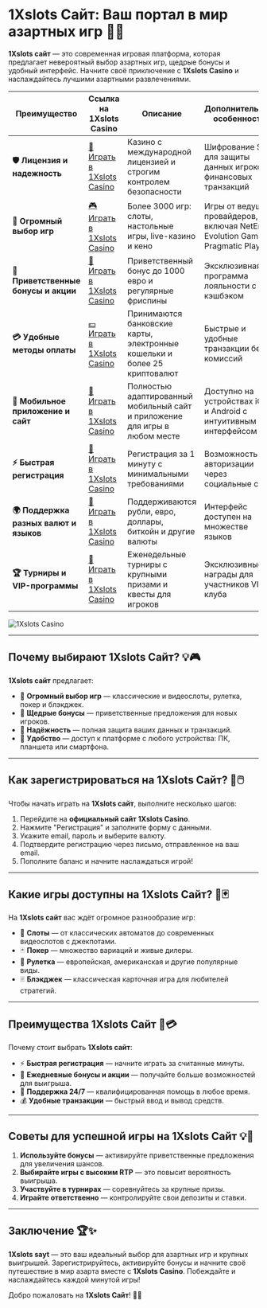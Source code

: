 # 1Xslots Сайт: Ваш портал в мир азартных игр 🎰✨

**1Xslots сайт** — это современная игровая платформа, которая предлагает невероятный выбор азартных игр, щедрые бонусы и удобный интерфейс. Начните своё приключение с **1Xslots Casino** и наслаждайтесь лучшими азартными развлечениями.

| **Преимущество**                      | **Ссылка на 1Xslots Casino**               | **Описание**                                       | **Дополнительные особенности**                     |
|----------------------------------------|--------------------------------------------|--------------------------------------------------|--------------------------------------------------|
| **🛡️ Лицензия и надежность**           | [🔗 Играть в 1Xslots Casino](https://brandplay.link/hSB1khtr) | Казино с международной лицензией и строгим контролем безопасности | Шифрование SSL для защиты данных игроков и финансовых транзакций |
| **🎰 Огромный выбор игр**              | [🎮 Играть в 1Xslots Casino](https://brandplay.link/hSB1khtr) | Более 3000 игр: слоты, настольные игры, live-казино и кено | Игры от ведущих провайдеров, включая NetEnt, Evolution Gaming, Pragmatic Play |
| **🎁 Приветственные бонусы и акции**   | [🎉 Играть в 1Xslots Casino](https://brandplay.link/hSB1khtr) | Приветственный бонус до 1000 евро и регулярные фриспины | Эксклюзивная программа лояльности с кэшбэком |
| **💳 Удобные методы оплаты**           | [💵 Играть в 1Xslots Casino](https://brandplay.link/hSB1khtr) | Принимаются банковские карты, электронные кошельки и более 25 криптовалют | Быстрые и удобные транзакции без комиссий |
| **📱 Мобильное приложение и сайт**     | [📲 Играть в 1Xslots Casino](https://brandplay.link/hSB1khtr) | Полностью адаптированный мобильный сайт и приложение для игры в любом месте | Доступно на устройствах iOS и Android с интуитивным интерфейсом |
| **⚡ Быстрая регистрация**             | [🔑 Играть в 1Xslots Casino](https://brandplay.link/hSB1khtr) | Регистрация за 1 минуту с минимальными требованиями | Возможность авторизации через социальные сети |
| **🌍 Поддержка разных валют и языков** | [💱 Играть в 1Xslots Casino](https://brandplay.link/hSB1khtr) | Поддерживаются рубли, евро, доллары, биткойн и другие валюты | Интерфейс доступен на множестве языков |
| **🏆 Турниры и VIP-программы**         | [🥇 Играть в 1Xslots Casino](https://brandplay.link/hSB1khtr) | Еженедельные турниры с крупными призами и квесты для игроков | Эксклюзивные награды для участников VIP-клуба |

![1Xslots Casino](https://wrc-info.ru/uploads/posts/2022-12/1670410770_1xslots.jpg)

---

## Почему выбирают 1Xslots Сайт? 💡🎮

**1Xslots сайт** предлагает:

- 🎰 **Огромный выбор игр** — классические и видеослоты, рулетка, покер и блэкджек.
- 🎁 **Щедрые бонусы** — приветственные предложения для новых игроков.
- 🔐 **Надёжность** — полная защита ваших данных и транзакций.
- 📱 **Удобство** — доступ к платформе с любого устройства: ПК, планшета или смартфона.

---

## Как зарегистрироваться на 1Xslots Сайт? 🚀🖱️

Чтобы начать играть на **1Xslots сайт**, выполните несколько шагов:

1. Перейдите на **официальный сайт 1Xslots Casino**.
2. Нажмите "Регистрация" и заполните форму с данными.
3. Укажите email, пароль и выберите валюту.
4. Подтвердите регистрацию через письмо, отправленное на ваш email.
5. Пополните баланс и начните наслаждаться игрой!

---

## Какие игры доступны на 1Xslots Сайт? 🎡🃏

На **1Xslots сайт** вас ждёт огромное разнообразие игр:

- 🎰 **Слоты** — от классических автоматов до современных видеослотов с джекпотами.
- 🃏 **Покер** — множество вариаций и живые дилеры.
- 🎡 **Рулетка** — европейская, американская и другие популярные виды.
- 🃠 **Блэкджек** — классическая карточная игра для любителей стратегий.

---

## Преимущества 1Xslots Сайт 🌟💳

Почему стоит выбрать **1Xslots сайт**:

- ⚡ **Быстрая регистрация** — начните играть за считанные минуты.
- 🎀 **Ежедневные бонусы и акции** — получайте больше возможностей для выигрыша.
- 💬 **Поддержка 24/7** — квалифицированная помощь в любое время.
- 💰 **Удобные транзакции** — быстрый ввод и вывод средств.

---

## Советы для успешной игры на 1Xslots Сайт 💡🎯

1. **Используйте бонусы** — активируйте приветственные предложения для увеличения шансов.
2. **Выбирайте игры с высоким RTP** — это повысит вероятность выигрыша.
3. **Участвуйте в турнирах** — соревнуйтесь за крупные призы.
4. **Играйте ответственно** — контролируйте свои депозиты и ставки.

---

## Заключение 🏆✨

**1Xslots sayt** — это ваш идеальный выбор для азартных игр и крупных выигрышей. Зарегистрируйтесь, активируйте бонусы и начните своё путешествие в мир азарта вместе с **1Xslots Casino**. Побеждайте и наслаждайтесь каждой минутой игры!

Добро пожаловать на **1Xslots Сайт**! 🎰✨
